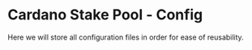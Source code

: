 # Cardano Stake Pool - Config

Here we will store all configuration files in order for ease of reusability.
